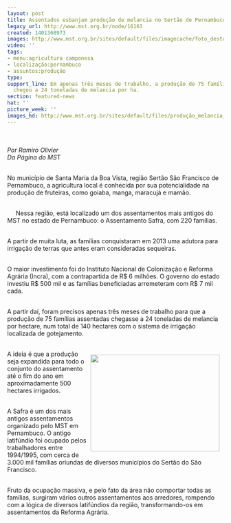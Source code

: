 ```yaml
---
layout: post
title: Assentados esbanjam produção de melancia no Sertão de Pernambuco
legacy_url: http://www.mst.org.br/node/16163
created: 1401368973
images: http://www.mst.org.br/sites/default/files/imagecache/foto_destaque/produção_melancia_PE!.jpg
video: ''
tags:
- menu:agricultura camponesa
- localização:pernambuco
- assuntos:produção
type: 
support_line: Em apenas três meses de trabalho, a produção de 75 famílias assentadas
  chegou a 24 toneladas de melancia por ha.
section: featured-news
hat: ''
picture_week: ''
images_hd: http://www.mst.org.br/sites/default/files/produção_melancia_PE!.jpg
---
```

<p><em><img style="margin: 10px;" src="http://www.mst.org.br/sites/default/files/produ%C3%A7%C3%A3o_melancia_PE.jpg" alt=""><br></em></p><p><em>Por Ramiro Olivier<br>Da Página do MS</em>T</p><p><br>No município de Santa Maria da Boa Vista, região Sertão São Francisco de Pernambuco, a agricultura local é conhecida por sua potencialidade na produção de fruteiras, como goiaba, manga, maracujá e mamão.</p><p><br><img style="float: left; margin-left: 10px; margin-right: 10px; margin-top: 5px; margin-bottom: 5px;" src="http://www.mst.org.br/sites/default/files/foto%20sa_0.jpg" alt="">Nessa região, está localizado um dos assentamentos mais antigos do MST no estado de Pernambuco: o Assentamento Safra, com 220 famílias.</p><p><br>A partir de muita luta, as famílias conquistaram em 2013 uma adutora para irrigação de terras que antes eram consideradas sequeiras.</p><p><br>O maior investimento foi do Instituto Nacional de Colonização e Reforma Agrária (Incra), com a contrapartida de R$ 6 milhões. O governo do estado investiu R$ 500 mil e as famílias beneficiadas arremeteram com R$ 7 mil cada.</p><p><br>A partir daí, foram precisos apenas três meses de trabalho para que a produção de 75 famílias assentadas chegasse a 24 toneladas de melancia por hectare, num total de 140 hectares com o sistema de irrigação localizada de gotejamento.</p><p><br><img style="margin: 10px; float: right;" src="http://www.mst.org.br/sites/default/files/r%20%281%29.jpg" alt="" width="300" height="225">A ideia é que a produção seja expandida para todo o conjunto do assentamento até o fim do ano em aproximadamente 500 hectares irrigados. &nbsp;</p><p><br>A Safra é um dos mais antigos assentamentos organizado pelo MST em Pernambuco. O antigo latifúndio foi ocupado pelos trabalhadores entre 1994/1995, com cerca de 3.000 mil famílias oriundas de diversos municípios do Sertão do São Francisco.&nbsp;</p><p><br>Fruto da ocupação massiva, e pelo fato da área não comportar todas as famílias, surgiram vários outros assentamentos aos arredores, rompendo com a lógica de diversos latifúndios da região, transformando-os em assentamentos da Reforma Agrária.</p><div><img style="margin: 10px;" src="http://www.mst.org.br/sites/default/files/produ%C3%A7a%C3%B5%20safra%20%282%29.jpg" alt=""></div>
